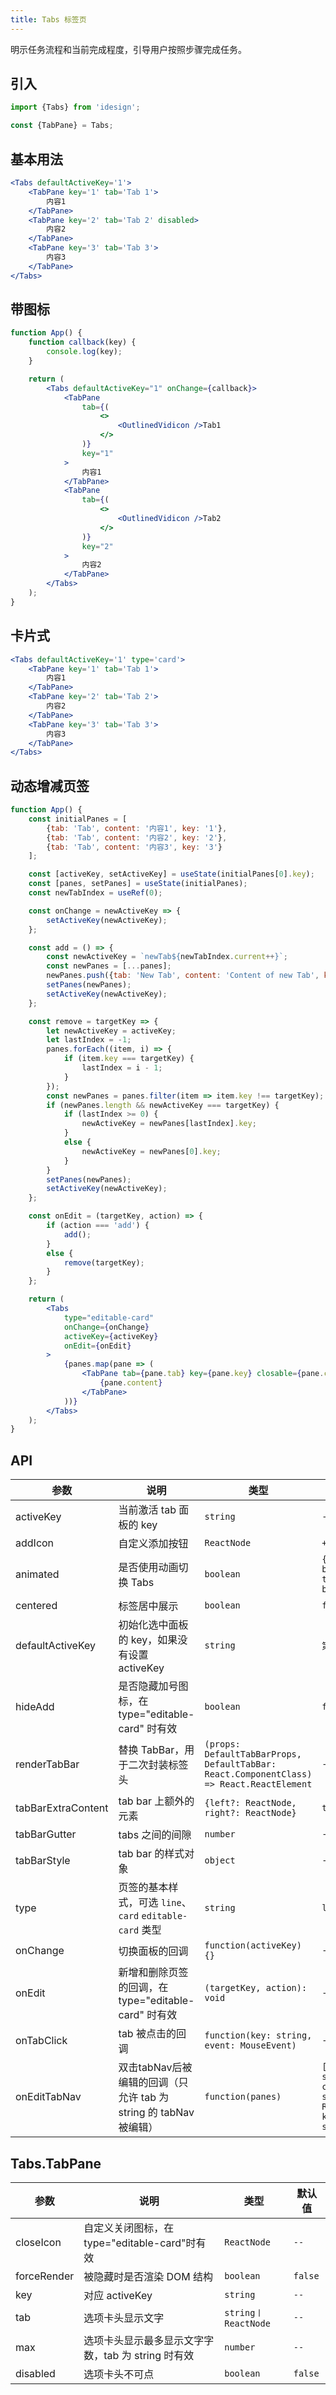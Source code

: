 ```yaml
---
title: Tabs 标签页
---
```


明示任务流程和当前完成程度，引导用户按照步骤完成任务。

## 引入

```js
import {Tabs} from 'idesign';

const {TabPane} = Tabs;
```

## 基本用法

```jsx live fffx
<Tabs defaultActiveKey='1'>
    <TabPane key='1' tab='Tab 1'>
        内容1
    </TabPane>
    <TabPane key='2' tab='Tab 2' disabled>
        内容2
    </TabPane>
    <TabPane key='3' tab='Tab 3'>
        内容3
    </TabPane>
</Tabs>
```

## 带图标

```jsx live fffx
function App() {
    function callback(key) {
        console.log(key);
    }

    return (
        <Tabs defaultActiveKey="1" onChange={callback}>
            <TabPane
                tab={(
                    <>
                        <OutlinedVidicon />Tab1
                    </>
                )}
                key="1"
            >
                内容1
            </TabPane>
            <TabPane
                tab={(
                    <>
                        <OutlinedVidicon />Tab2
                    </>
                )}
                key="2"
            >
                内容2
            </TabPane>
        </Tabs>
    );
}
```

## 卡片式

```jsx live fffx
<Tabs defaultActiveKey='1' type='card'>
    <TabPane key='1' tab='Tab 1'>
        内容1
    </TabPane>
    <TabPane key='2' tab='Tab 2'>
        内容2
    </TabPane>
    <TabPane key='3' tab='Tab 3'>
        内容3
    </TabPane>
</Tabs>
```

## 动态增减页签

```jsx live fff
function App() {
    const initialPanes = [
        {tab: 'Tab', content: '内容1', key: '1'},
        {tab: 'Tab', content: '内容2', key: '2'},
        {tab: 'Tab', content: '内容3', key: '3'}
    ];

    const [activeKey, setActiveKey] = useState(initialPanes[0].key);
    const [panes, setPanes] = useState(initialPanes);
    const newTabIndex = useRef(0);

    const onChange = newActiveKey => {
        setActiveKey(newActiveKey);
    };

    const add = () => {
        const newActiveKey = `newTab${newTabIndex.current++}`;
        const newPanes = [...panes];
        newPanes.push({tab: 'New Tab', content: 'Content of new Tab', key: activeKey });
        setPanes(newPanes);
        setActiveKey(newActiveKey);
    };

    const remove = targetKey => {
        let newActiveKey = activeKey;
        let lastIndex = -1;
        panes.forEach((item, i) => {
            if (item.key === targetKey) {
                lastIndex = i - 1;
            }
        });
        const newPanes = panes.filter(item => item.key !== targetKey);
        if (newPanes.length && newActiveKey === targetKey) {
            if (lastIndex >= 0) {
                newActiveKey = newPanes[lastIndex].key;
            }
            else {
                newActiveKey = newPanes[0].key;
            }
        }
        setPanes(newPanes);
        setActiveKey(newActiveKey);
    };

    const onEdit = (targetKey, action) => {
        if (action === 'add') {
            add();
        }
        else {
            remove(targetKey);
        }
    };

    return (
        <Tabs
            type="editable-card"
            onChange={onChange}
            activeKey={activeKey}
            onEdit={onEdit}
        >
            {panes.map(pane => (
                <TabPane tab={pane.tab} key={pane.key} closable={pane.closable}>
                    {pane.content}
                </TabPane>
            ))}
        </Tabs>
    );
}
```

## API

| 参数               | 说明                                                              | 类型                                                                                     | 默认值                                                         |
| ------------------ | ----------------------------------------------------------------- | ---------------------------------------------------------------------------------------- | -------------------------------------------------------------- |
| activeKey          | 当前激活 tab 面板的 key                                           | `string`                                                                                 | `--`                                                           |
| addIcon            | 自定义添加按钮                                                    | `ReactNode`                                                                              | `+`                                                            |
| animated           | 是否使用动画切换 Tabs                                             | `boolean`                                                                                | `{ inkBar: boolean, tabPane: boolean }`                        |
| centered           | 标签居中展示                                                      | `boolean`                                                                                | `false`                                                        |
| defaultActiveKey   | 初始化选中面板的 key，如果没有设置 activeKey                      | `string`                                                                                 | `第一个面板`                                                   |
| hideAdd            | 是否隐藏加号图标，在 type="editable-card" 时有效                  | `boolean`                                                                                | `false`                                                        |
| renderTabBar       | 替换 TabBar，用于二次封装标签头                                   | `(props: DefaultTabBarProps, DefaultTabBar: React.ComponentClass) => React.ReactElement` | `--`                                                           |
| tabBarExtraContent | tab bar 上额外的元素                                              | `{left?: ReactNode, right?: ReactNode}`                                                  | `true`                                                         |
| tabBarGutter       | tabs 之间的间隙                                                   | `number`                                                                                 | `--`                                                           |
| tabBarStyle        | tab bar 的样式对象                                                | `object`                                                                                 | `--`                                                           |
| type               | 页签的基本样式，可选 `line`、`card` `editable-card` 类型          | `string`                                                                                 | `line`                                                         |
| onChange           | 切换面板的回调                                                    | `function(activeKey) {}`                                                                 | `--`                                                           |
| onEdit             | 新增和删除页签的回调，在 type="editable-card" 时有效              | `(targetKey, action): void`                                                              | `--`                                                           |
| onTabClick         | tab 被点击的回调                                                  | `function(key: string, event: MouseEvent)`                                               | `--`                                                           |
| onEditTabNav       | 双击tabNav后被编辑的回调（只允许 tab 为 string 的 tabNav 被编辑） | `function(panes)`                                                                        | `[{ tab: string, content: string \| ReactNode, key: string }]` |

## Tabs.TabPane

| 参数        | 说明                                               | 类型                | 默认值  |
| ----------- | -------------------------------------------------- | ------------------- | ------- |
| closeIcon   | 自定义关闭图标，在 type="editable-card"时有效      | `ReactNode`         | `--`    |
| forceRender | 被隐藏时是否渲染 DOM 结构                          | `boolean`           | `false` |
| key         | 对应 activeKey                                     | `string`            | `--`    |
| tab         | 选项卡头显示文字                                   | `string〡ReactNode` | `--`    |
| max         | 选项卡头显示最多显示文字字数，tab 为 string 时有效 | `number`            | `--`    |
| disabled    | 选项卡头不可点                                     | `boolean`           | `false` |
